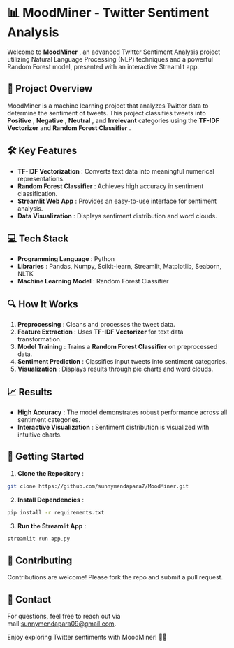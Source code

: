 # 📊 MoodMiner - Twitter Sentiment Analysis

Welcome to  **MoodMiner** , an advanced Twitter Sentiment Analysis project utilizing Natural Language Processing (NLP) techniques and a powerful Random Forest model, presented with an interactive Streamlit app.

## 🚀 Project Overview

MoodMiner is a machine learning project that analyzes Twitter data to determine the sentiment of tweets. This project classifies tweets into  **Positive** ,  **Negative** ,  **Neutral** , and **Irrelevant** categories using the **TF-IDF Vectorizer** and  **Random Forest Classifier** .

## 🛠️ Key Features

* **TF-IDF Vectorization** : Converts text data into meaningful numerical representations.
* **Random Forest Classifier** : Achieves high accuracy in sentiment classification.
* **Streamlit Web App** : Provides an easy-to-use interface for sentiment analysis.
* **Data Visualization** : Displays sentiment distribution and word clouds.

## 💻 Tech Stack

* **Programming Language** : Python
* **Libraries** : Pandas, Numpy, Scikit-learn, Streamlit, Matplotlib, Seaborn, NLTK
* **Machine Learning Model** : Random Forest Classifier

## 🔍 How It Works

1. **Preprocessing** : Cleans and processes the tweet data.
2. **Feature Extraction** : Uses **TF-IDF Vectorizer** for text data transformation.
3. **Model Training** : Trains a **Random Forest Classifier** on preprocessed data.
4. **Sentiment Prediction** : Classifies input tweets into sentiment categories.
5. **Visualization** : Displays results through pie charts and word clouds.

## 📈 Results

* **High Accuracy** : The model demonstrates robust performance across all sentiment categories.
* **Interactive Visualization** : Sentiment distribution is visualized with intuitive charts.

## 🚀 Getting Started

1. **Clone the Repository** :

```bash
git clone https://github.com/sunnymendapara7/MoodMiner.git
```

2. **Install Dependencies** :

```bash
pip install -r requirements.txt
```

3. **Run the Streamlit App** :

```bash
streamlit run app.py
```

## 🌟 Contributing

Contributions are welcome! Please fork the repo and submit a pull request.

## 📧 Contact

For questions, feel free to reach out via mail:sunnymendapara09@gmail.com.

Enjoy exploring Twitter sentiments with MoodMiner! 🚀😊
